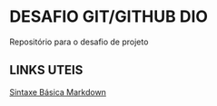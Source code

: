 # DESAFIO GIT/GITHUB DIO
Repositório para o desafio de projeto

## LINKS UTEIS

[Sintaxe Básica Markdown](https://www.markdownguide.org/basic-syntax/)
